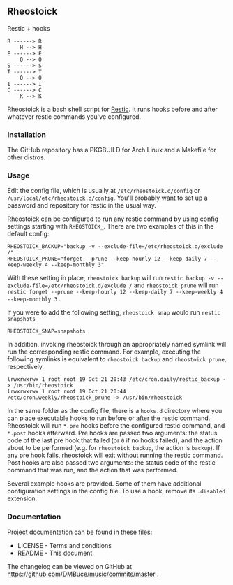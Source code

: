 ## Rheostoick

Restic + hooks

    R ------> R
        H --> H
    E ------> E
        O --> O
    S ------> S
    T ------> T
        O --> O
    I ------> I
    C ------> C
        K --> K

Rheostoick is a bash shell script for [Restic](https://restic.net/).
It runs hooks before and after whatever restic commands you've configured.

### Installation

The GitHub repository has a PKGBUILD for Arch Linux and a Makefile for other distros.

### Usage

Edit the config file, which is usually at `/etc/rheostoick.d/config`
or `/usr/local/etc/rheostoick.d/config`.
You'll probably want to set up a password and repository for restic in the usual way.

Rheostoick can be configured to run any restic command by using config settings starting with `RHEOSTOICK_`.
There are two examples of this in the default config:

    RHEOSTOICK_BACKUP="backup -v --exclude-file=/etc/rheostoick.d/exclude /"
    RHEOSTOICK_PRUNE="forget --prune --keep-hourly 12 --keep-daily 7 --keep-weekly 4 --keep-monthly 3"

With these setting in place, `rheostoick backup` will run
`restic backup -v --exclude-file=/etc/rheostoick.d/exclude /`
and `rheostoick prune` will run
`restic forget --prune --keep-hourly 12 --keep-daily 7 --keep-weekly 4 --keep-monthly 3` .

If you were to add the following setting, `rheostoick snap` would run `restic snapshots`

    RHEOSTOICK_SNAP=snapshots

In addition, invoking rheostoick through an appropriately named symlink
will run the corresponding restic command.
For example, executing the following symlinks is equivalent to `rheostoick backup`
and `rheostoick prune`, respectively.

    lrwxrwxrwx 1 root root 19 Oct 21 20:43 /etc/cron.daily/restic_backup -> /usr/bin/rheostoick
    lrwxrwxrwx 1 root root 19 Oct 21 20:44 /etc/cron.weekly/rheostoick_prune -> /usr/bin/rheostoick

In the same folder as the config file, there is a `hooks.d` directory where you can place executable hooks to run before or after the restic command.
Rheostoick will run `*.pre` hooks before the configured restic command,
and `*.post` hooks afterward.
Pre hooks are passed two arguments: the status code of the last pre hook that failed
(or `0` if no hooks failed),
and the action about to be performed (e.g. for `rheostoick backup`, the action is `backup`).
If any pre hook fails, rheostoick will exit without running the restic command.
Post hooks are also passed two arguments: the status code of the restic command that was run,
and the action that was performed.

Several example hooks are provided. Some of them have additional configuration settings in the config file.
To use a hook, remove its `.disabled` extension.

### Documentation

Project documentation can be found in these files:

* LICENSE - Terms and conditions
* README  - This document

The changelog can be viewed on GitHub at
https://github.com/DMBuce/music/commits/master .

